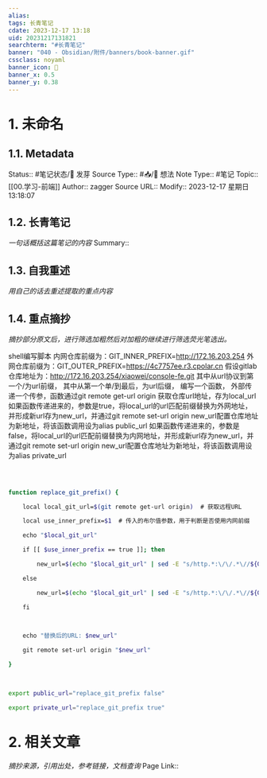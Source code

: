 ```yaml
---
alias:
tags: 长青笔记
cdate: 2023-12-17 13:18
uid: 20231217131821
searchterm: "#长青笔记"
banner: "040 - Obsidian/附件/banners/book-banner.gif"
cssclass: noyaml
banner_icon: 💌
banner_x: 0.5
banner_y: 0.38
---
```


# 1. 未命名

## 1.1. Metadata

Status:: #笔记状态/🌱 发芽
Source Type:: #📥/💭 想法 
Note Type:: #笔记
Topic:: [[00.学习-前端]]
Author:: zagger
Source URL::
Modify:: 2023-12-17 星期日 13:18:07

## 1.2. 长青笔记

_一句话概括这篇笔记的内容_
Summary::

## 1.3. 自我重述

_用自己的话去重述提取的重点内容_

## 1.4. 重点摘抄

_摘抄部分原文后，进行筛选加粗然后对加粗的继续进行筛选荧光笔选出。_

shell编写脚本
内网仓库前缀为：GIT_INNER_PREFIX=http://172.16.203.254
外网仓库前缀为：GIT_OUTER_PREFIX=https://4c7757ee.r3.cpolar.cn
假设gitlab仓库地址为：http://172.16.203.254/xiaowei/console-fe.git
其中从url协议到第一个/为url前缀，
其中从第一个单/到最后，为url后缀，
编写一个函数，
外部传递一个传参，函数通过git remote get-url origin 获取仓库url地址，存为local_url
如果函数传递进来的，参数是true，将local_url的url匹配前缀替换为外网地址，并形成新url存为new_url，并通过git remote set-url origin new_url配置仓库地址为新地址，将该函数调用设为alias public_url
如果函数传递进来的，参数是false，将local_url的url匹配前缀替换为内网地址，并形成新url存为new_url，并通过git remote set-url origin new_url配置仓库地址为新地址，将该函数调用设为alias private_url


```bash
  
  

function replace_git_prefix() {

    local local_git_url=$(git remote get-url origin)  # 获取远程URL

    local use_inner_prefix=$1  # 传入的布尔值参数，用于判断是否使用内网前缀

    echo "$local_git_url"

    if [[ $use_inner_prefix == true ]]; then

        new_url=$(echo "$local_git_url" | sed -E "s/http.*:\/\/.*\//${GIT_INNER_PREFIX}/")

    else

        new_url=$(echo "$local_git_url" | sed -E "s/http.*:\/\/.*\//${GIT_OUTER_PREFIX}/")

    fi

  

    echo "替换后的URL: $new_url"

    git remote set-url origin "$new_url"

}

  

export public_url="replace_git_prefix false"

export private_url="replace_git_prefix true"
```
# 2. 相关文章

_摘抄来源，引用出处，参考链接，文档查询_
Page Link::
